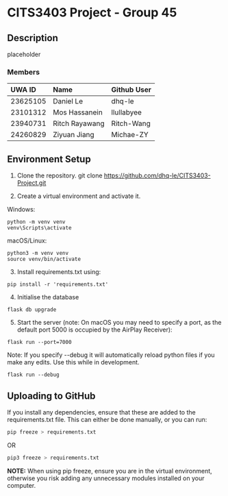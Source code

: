 # CITS3403 Project - Group 45

## Description
placeholder
### Members
| UWA ID| Name           |   Github User	 |
|:---------|:---------------|:---------------|
| 23625105 | Daniel Le      | dhq-le         |
| 23101312 | Mos Hassanein  | llullabyee     |
| 23940731 | Ritch Rayawang | Ritch-Wang     |
| 24260829 | Ziyuan Jiang   | Michae-ZY    |

## Environment Setup
1. Clone the repository. git clone https://github.com/dhq-le/CITS3403-Project.git

2. Create a virtual environment and activate it.

Windows:
```
python -m venv venv
venv\Scripts\activate
```


macOS/Linux:
```
python3 -m venv venv
source venv/bin/activate
```

3. Install requirements.txt using:
```
pip install -r 'requirements.txt'
```

4. Initialise the database
```
flask db upgrade
```

5. Start the server (note: On macOS you may need to specify a port, as the default port 5000 is occupied by the AirPlay Receiver):
```
flask run --port=7000
```
Note: If you specify --debug it will automatically reload python files if you make any edits. Use this while in development.
```
flask run --debug
```

## Uploading to GitHub
If you install any dependencies, ensure that these are added to the requirements.txt file. 
This can either be done manually, or you can run:
```python
pip freeze > requirements.txt
```
OR
```python
pip3 freeze > requirements.txt
```

**NOTE:** When using pip freeze, ensure you are in the virtual environment, otherwise you risk adding any unnecessary modules installed on your computer.
